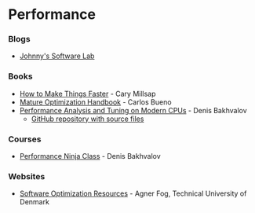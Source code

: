 # Performance

### Blogs

* [Johnny's Software Lab](https://johnnysswlab.com/)

### Books

* [How to Make Things Faster](https://method-r.com/books/faster/) - Cary Millsap
* [Mature Optimization Handbook](https://carlos.bueno.org/optimization/mature-optimization.pdf) - Carlos Bueno
* [Performance Analysis and Tuning on Modern CPUs](https://book.easyperf.net/perf\_book) - Denis Bakhvalov
  * [GitHub repository with source files](https://github.com/dendibakh/perf-book)

### Courses

* [Performance Ninja Class](https://products.easyperf.net/perf-ninja) - Denis Bakhvalov

### Websites

* [Software Optimization Resources](https://www.agner.org/optimize/) - Agner Fog, Technical University of Denmark
